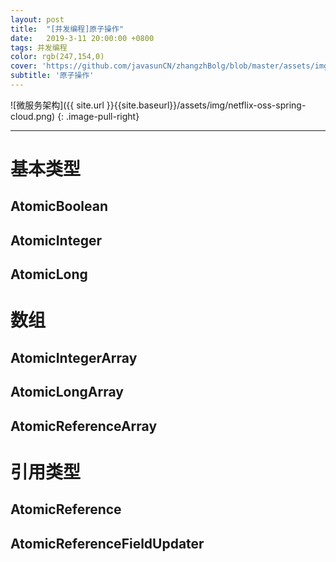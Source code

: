 ```yaml
---
layout: post
title:  "[并发编程]原子操作"
date:   2019-3-11 20:00:00 +0800
tags: 并发编程
color: rgb(247,154,0)
cover: 'https://github.com/javasunCN/zhangzhBolg/blob/master/assets/img/spring/spring.jpg?raw=true'
subtitle: '原子操作'
---
```


![微服务架构]({{ site.url }}{{site.baseurl}}/assets/img/netflix-oss-spring-cloud.png)
{: .image-pull-right}

------------------------

# **基本类型**
## **AtomicBoolean**

## **AtomicInteger**

## **AtomicLong**



# **数组**
## **AtomicIntegerArray**

## **AtomicLongArray**

## **AtomicReferenceArray**



# **引用类型**
## **AtomicReference**

## **AtomicReferenceFieldUpdater**
